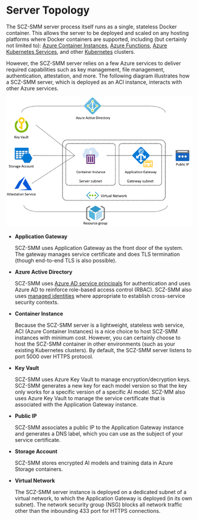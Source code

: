 # Server Topology

The SCZ-SMM server process itself runs as a single, stateless Docker container. This allows the server to be deployed and scaled on any hosting platforms where Docker containers are supported, including (but certainly not limited to): [Azure Container Instances](https://azure.microsoft.com/en-us/services/container-instances/), [Azure Functions](https://azure.microsoft.com/en-us/services/functions/), [Azure Kubernetes Services](https://azure.microsoft.com/en-us/services/kubernetes-service), and other [Kubernetes](https://kubernetes.io/) clusters.

However, the SCZ-SMM server relies on a few Azure services to deliver required capabilities such as key management, file management, authentication, attestation, and more. The following diagram illustrates how a SCZ-SMM server, which is deployed as an ACI instance, interacts with other Azure services.

![topology](./imgs/topology.png)

* **Application Gateway**
  
  SCZ-SMM uses Application Gateway as the front door of the system. The gateway manages service certificate and does TLS termination (though end-to-end TLS is also possible).
  
* **Azure Active Directory**
  
  SCZ-SMM uses [Azure AD service principals](https://docs.microsoft.com/en-us/azure/active-directory/develop/app-objects-and-service-principals) for authentication and uses Azure AD to reinforce role-based access control (RBAC). SCZ-SMM also uses [managed identities](https://docs.microsoft.com/en-us/azure/active-directory/managed-identities-azure-resources/overview) where appropriate to establish cross-service security contexts.

* **Container Instance**

    Because the SCZ-SMM server is a lightweight, stateless web service, ACI (Azure Container Instances) is a nice choice to host SCZ-SMM instances with minimum cost. However, you can certainly choose to host the SCZ-SMM container in other environments (such as your existing Kubernetes clusters). By default, the SCZ-SMM server listens to port 5000 over HTTPS protocol.

* **Key Vault**
  
    SCZ-SMM uses Azure Key Vault to manage encryption/decryption keys. SCZ-SMM generates a new key for each model version so that the key only works for a specific version of a specific AI model. SCZ-MM also uses Azure Key Vault to manage the service certificate that is associated with the Application Gateway instance.

* **Public IP**
  
    SCZ-SMM associates a public IP to the Application Gateway instance and generates a DNS label, which you can use as the subject of your service certificate.

* **Storage Account**

    SCZ-SMM stores encrypted AI models and training data in Azure Storage containers.

* **Virtual Network**

    The SCZ-SMM server instance is deployed on a dedicated subnet of a virtual network, to which the Application Gateway is deployed (in its own subnet). The network security group (NSG) blocks all network traffic other than the inbounding 433 port for HTTPS connections.